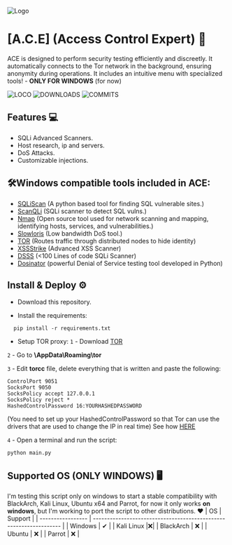 ![Logo](https://cdn.discordapp.com/attachments/1284099506459250762/1313887370642329611/image-removebg-preview_2.png?ex=6751c478&is=675072f8&hm=71b3a76dc7c28b2aab8e63f61a70e17c6a35d86d1988722fb5c3901496eb8076&)
# [A.C.E] (Access Control Expert) 🌌 

ACE is designed to perform security testing efficiently and discreetly. It automatically connects to the Tor network in the background, ensuring anonymity during operations. It includes an intuitive menu with specialized tools! - **ONLY FOR WINDOWS** (for now)

![LOCO](https://img.shields.io/github/stars/tokemao-glitch/tokemao) ![DOWNLOADS](https://img.shields.io/github/downloads/tokemao-glitch/tokemao/total?style=plastic) ![COMMITS](https://img.shields.io/github/commit-activity/w/tokemao-glitch/tokemao)
 
## Features 💻

- SQLi Advanced Scanners.
- Host research, ip and servers.
- DoS Attacks.
- Customizable injections.


## 🛠Windows compatible tools included in ACE:

 - [SQLiScan](https://github.com/hackyguru/SQLiScan) (A python based tool for finding SQL vulnerable sites.)
 - [ScanQLi](https://github.com/bambish/ScanQLi) (SQLi scanner to detect SQL vulns.)
 - [Nmap](https://nmap.org/) (Open source tool used for network scanning and mapping, identifying hosts, services, and vulnerabilities.)
 - [Slowloris](https://github.com/gkbrk/slowloris) (Low bandwidth DoS tool.)
 - [TOR](https://github.com/gkbrk/slowloris) (Routes traffic through distributed nodes to hide identity)
 - [XSSStrike](https://github.com/s0md3v/XSStrike) (Advanced XSS Scanner)
 - [DSSS](https://github.com/stamparm/DSSS) (<100 Lines of code SQLi Scanner)
 - [Dosinator](https://github.com/HalilDeniz/Dosinator) (powerful Denial of Service testing tool developed in Python)


## Install & Deploy ⚙

- Download this repository.

- Install the requirements:

```batch
  pip install -r requirements.txt
```
- Setup TOR proxy:
`1` - Download [TOR](https://www.torproject.org/dist/torbrowser/14.0.3/tor-browser-windows-x86_64-portable-14.0.3.exe)

`2` -  Go to **\AppData\Roaming\tor**

`3` - Edit **torcc** file, delete everything that is written and paste the following:
```
ControlPort 9051
SocksPort 9050
SocksPolicy accept 127.0.0.1
SocksPolicy reject *
HashedControlPassword 16:YOURHASHEDPASSWORD
```
(You need to set up your HashedControlPassword so that Tor can use the drivers that are used to change the IP in real time) See how [HERE](https://chatgpt.com/share/67507993-2c08-800c-be33-df7c264c1eea)

`4` - Open a terminal and run the script:
```bash
python main.py
```
## Supported OS (ONLY WINDOWS) 🖥
 I'm testing this script only on windows to start a stable compatibility with BlackArch, Kali Linux, Ubuntu x64 and Parrot, for now it only works **on windows**, but I'm working to port the script to other distributions. ❤
| OS            | Support                                                               |
| ----------------- | ------------------------------------------------------------------ |
| Windows | ✔ | 
| Kali Linux |❌|
| BlackArch | ❌ |
| Ubuntu | ❌ |
| Parrot | ❌ |